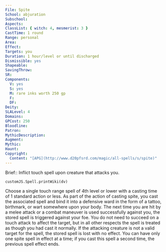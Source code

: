 ```yaml
---
File: Spite
School: abjuration
Subschool: 
Aspects: 
ClassList: { witch: 4, mesmerist: 3 }
CastTime: 1 round
Range: personal
Area: 
Effect: 
Targets: you
Duration: 1 hour/level or until discharged
Dismissible: yes
Shapeable: 
SavingThrow: 
SR: 
Components:
  V: yes
  S: yes
  M: rare inks worth 250 gp
  F: 
  DF: 
Deity: 
SLALevel: 4
Domains: 
GPCost: 250
Bloodline: 
Patron: 
MythicDescription: 
Augment: 
Mythic: 
Haunt: 
Copyright:
  Content: "[APG](http://www.d20pfsrd.com/magic/all-spells/s/spite)"
---
```

Brief:: Inflict touch spell upon creature that attacks you.

```dataviewjs
customJS.Spell.printWiki(dv)
```

Choose a single touch range spell of 4th level or lower with a casting time of 1 standard action or less. As part of the action of casting spite, you cast the associated spell and bind it into a defensive ward in the form of a tattoo, birthmark, or wart somewhere upon your body. The next time you are hit by a melee attack or a combat maneuver is used successfully against you, the stored spell is triggered against your foe. You do not need to succeed on a touch attack to affect the target, but in all other respects the spell is treated as though you had cast it normally. If the attacking creature is not a valid target for the spell, the stored spell is lost with no effect.  You can have only one spite spell in effect at a time; if you cast this spell a second time, the previous spell effect ends.
